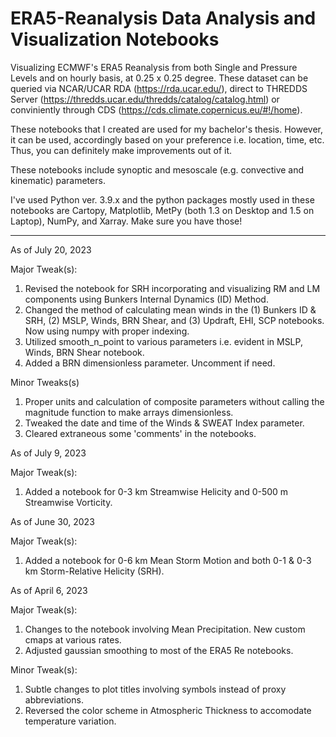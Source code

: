 # ERA5-Reanalysis Data Analysis and Visualization Notebooks
Visualizing ECMWF's ERA5 Reanalysis from both Single and Pressure Levels and on hourly basis, 
at 0.25 x 0.25 degree. These dataset can be queried via NCAR/UCAR RDA (https://rda.ucar.edu/),
direct to THREDDS Server (https://thredds.ucar.edu/thredds/catalog/catalog.html) or conviniently through
CDS (https://cds.climate.copernicus.eu/#!/home).

These notebooks that I created are used for my bachelor's thesis. However, it 
can be used, accordingly based on your preference i.e. location, time, etc. Thus, you can definitely
make improvements out of it.

These notebooks include synoptic and mesoscale (e.g. convective and kinematic) parameters.

I've used Python ver. 3.9.x and the python packages mostly used in these notebooks are Cartopy, Matplotlib, MetPy (both 1.3 on Desktop and 1.5 on Laptop), NumPy, and Xarray. Make sure you have those!

---------------
As of July 20, 2023

Major Tweak(s):
1. Revised the notebook for SRH incorporating and visualizing RM and LM components using Bunkers Internal Dynamics (ID) Method.
2. Changed the method of calculating mean winds in the (1) Bunkers ID & SRH, (2) MSLP, Winds, BRN Shear, and (3) Updraft, EHI, SCP notebooks. Now using numpy with proper indexing.
3. Utilized smooth_n_point to various parameters i.e. evident in MSLP, Winds, BRN Shear notebook.
4. Added a BRN dimensionless parameter. Uncomment if need.

Minor Tweaks(s)
1. Proper units and calculation of composite parameters without calling the magnitude function to make arrays dimensionless.
2. Tweaked the date and time of the Winds & SWEAT Index parameter.
3. Cleared extraneous some 'comments' in the notebooks.

As of July 9, 2023

Major Tweak(s):
1. Added a notebook for 0-3 km Streamwise Helicity and 0-500 m Streamwise Vorticity.

As of June 30, 2023

Major Tweak(s):
1. Added a notebook for 0-6 km Mean Storm Motion and both 0-1 & 0-3 km Storm-Relative Helicity (SRH).

As of April 6, 2023

Major Tweak(s):
1. Changes to the notebook involving Mean Precipitation. New custom cmaps at various rates.
2. Adjusted gaussian smoothing to most of the ERA5 Re notebooks. 

Minor Tweak(s):
1. Subtle changes to plot titles involving symbols instead of proxy abbreviations. 
2.  Reversed the color scheme in Atmospheric Thickness to accomodate temperature variation.
